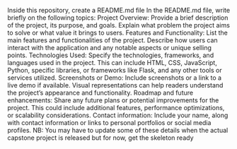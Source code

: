 Inside this repository, create a README.md file
In the README.md file, write briefly on the following topics:
Project Overview:
Provide a brief description of the project, its purpose, and goals. Explain what problem the project aims to solve or what value it brings to users.
Features and Functionality:
List the main features and functionalities of the project. Describe how users can interact with the application and any notable aspects or unique selling points.
Technologies Used:
Specify the technologies, frameworks, and languages used in the project. This can include HTML, CSS, JavaScript, Python, specific libraries, or frameworks like Flask, and any other tools or services utilized.
Screenshots or Demo:
Include screenshots or a link to a live demo if available. Visual representations can help readers understand the project’s appearance and functionality.
Roadmap and future enhancements:
Share any future plans or potential improvements for the project. This could include additional features, performance optimizations, or scalability considerations.
Contact information:
Include your name, along with contact information or links to personal portfolios or social media profiles.
NB: You may have to update some of these details when the actual capstone project is released but for now, get the skeleton ready